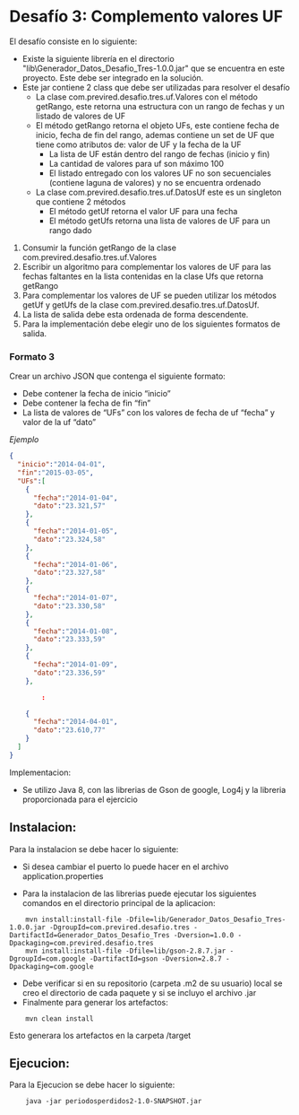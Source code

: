 # Desafío 3: Complemento valores UF
El desafío consiste en lo siguiente:
- Existe la siguiente librería en el directorio "lib\Generador_Datos_Desafio_Tres-1.0.0.jar" que se encuentra en este proyecto. Este debe ser integrado en la solución.
- Este jar contiene 2 class que debe ser utilizadas para resolver el desafío
    - La clase com.previred.desafio.tres.uf.Valores con el método getRango, este retorna una estructura con un rango de fechas y un listado de valores de UF
    - El método getRango retorna el objeto UFs, este contiene fecha de inicio, fecha de fin del rango, ademas contiene un set de UF que tiene como atributos de: valor de UF y la fecha de la UF
        - La lista de UF están dentro del rango de fechas (inicio y fin)
        - La cantidad de valores para uf son máximo 100
        - El listado entregado con los valores UF no son secuenciales (contiene laguna de valores) y no se encuentra ordenado
    - La clase com.previred.desafio.tres.uf.DatosUf este es un singleton que contiene 2 métodos
        - El método getUf retorna el valor UF para una fecha
        - El método getUfs retorna una lista de valores de UF para un rango dado


1.  Consumir la función getRango de la clase com.previred.desafio.tres.uf.Valores
2.  Escribir un algoritmo para complementar los valores de UF para las fechas faltantes en la lista contenidas en la clase Ufs que retorna getRango
3.  Para complementar los valores de UF se pueden utilizar los métodos getUf y getUfs de la clase com.previred.desafio.tres.uf.DatosUf.
4.  La lista de salida debe esta ordenada de forma descendente.
5.  Para la implementación debe elegir uno de los siguientes formatos de salida.

### Formato 3
Crear un archivo JSON que contenga el siguiente formato:
- Debe contener la fecha de inicio “inicio”
- Debe contener la fecha de fin “fin”
- La lista de valores de “UFs” con los valores de fecha de uf “fecha” y valor de la uf “dato”

*Ejemplo*

```json
{
  "inicio":"2014-04-01",
  "fin":"2015-03-05",
  "UFs":[
    {
      "fecha":"2014-01-04",
      "dato":"23.321,57"
    },
    {
      "fecha":"2014-01-05",
      "dato":"23.324,58"
    },
    {
      "fecha":"2014-01-06",
      "dato":"23.327,58"
    },
    {
      "fecha":"2014-01-07",
      "dato":"23.330,58"
    },
    {
      "fecha":"2014-01-08",
      "dato":"23.333,59"
    },
    {
      "fecha":"2014-01-09",
      "dato":"23.336,59"
    },

        :

    {
      "fecha":"2014-04-01",
      "dato":"23.610,77"
    }
  ]
}
```
Implementacion:
-   Se utilizo Java 8, con las librerias de Gson de google, Log4j y la libreria proporcionada para el ejercicio

## Instalacion:

Para la instalacion se debe hacer lo siguiente:

-   Si desea cambiar el puerto lo puede hacer en el archivo application.properties

-   Para la instalacion de las librerias puede ejecutar los siguientes comandos en el directorio principal de la aplicacion:
```
    mvn install:install-file -Dfile=lib/Generador_Datos_Desafio_Tres-1.0.0.jar -DgroupId=com.previred.desafio.tres -DartifactId=Generador_Datos_Desafio_Tres -Dversion=1.0.0 -Dpackaging=com.previred.desafio.tres
    mvn install:install-file -Dfile=lib/gson-2.8.7.jar -DgroupId=com.google -DartifactId=gson -Dversion=2.8.7 -Dpackaging=com.google
```
-   Debe verificar si en su repositorio (carpeta .m2 de su usuario) local se creo el directorio de cada paquete y si se incluyo el archivo .jar  
-   Finalmente para generar los artefactos:
```
    mvn clean install
```
Esto generara los artefactos en la carpeta /target

## Ejecucion:

Para la Ejecucion se debe hacer lo siguiente:

```
    java -jar periodosperdidos2-1.0-SNAPSHOT.jar
```